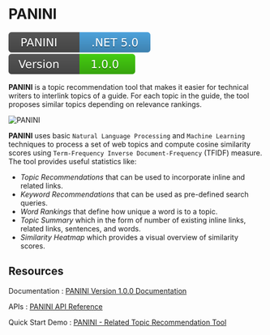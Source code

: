 # PANINI

[![Runtime](/images/runtime.svg)](https://dotnet.microsoft.com/download/dotnet/5.0)
[![Version](/images/version.svg)](https://github.com/JoshiGirish/Panini_DotNetCore/releases/tag/V1.0.0)

**PANINI** is a topic recommendation tool that makes it easier for technical writers to interlink topics of a guide. For each topic in the guide, the tool proposes similar topics depending on relevance rankings.

![PANINI](../images/About.png)

**PANINI** uses basic `Natural Language Processing` and `Machine Learning` techniques to process a set of web topics and compute cosine similarity scores using `Term-Frequency Inverse Document-Frequency` (TFIDF) measure. The tool provides useful statistics like:
- *Topic Recommendations* that can be used to incorporate inline and related links.
- *Keyword Recommendations* that can be used as pre-defined search queries.
- *Word Rankings* that define how unique a word is to a topic.
- *Topic Summary* which in the form of number of existing inline links, related links, sentences, and words.
- *Similarity Heatmap* which provides a visual overview of similarity scores.

## Resources

Documentation : [PANINI Version 1.0.0 Documentation](https://joshigirish.github.io/Panini_DotNetCore/index.html)

APIs : [PANINI API Reference](https://joshigirish.github.io/Panini_DotNetCore/api/index.html)

Quick Start Demo : [PANINI - Related Topic Recommendation Tool](https://www.youtube.com/watch?v=7b7FRqfdCkY)
